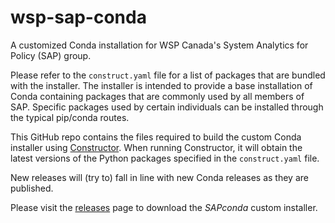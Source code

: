 # wsp-sap-conda

A customized Conda installation for WSP Canada's System Analytics for Policy (SAP) group.

Please refer to the `construct.yaml` file for a list of packages that are bundled with the installer. The installer is intended to provide a base installation of Conda containing packages that are commonly used by all members of SAP. Specific packages used by certain individuals can be installed through the typical pip/conda routes.

This GitHub repo contains the files required to build the custom Conda installer using [Constructor](https://github.com/conda/constructor). When running Constructor, it will obtain the latest versions of the Python packages specified in the `construct.yaml` file.

New releases will (try to) fall in line with new Conda releases as they are published.

Please visit the [releases](https://github.com/bccheung/wsp-sap-conda/releases) page to download the *SAPconda* custom installer.

